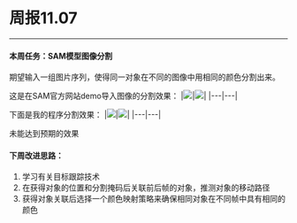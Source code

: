 # 周报11.07
---

#### 本周任务：SAM模型图像分割
期望输入一组图片序列，使得同一对象在不同的图像中用相同的颜色分割出来。


这是在SAM官方网站demo导入图像的分割效果：
|![](\image/8.png)|![](\image/1.png)|
|---|---|

下面是我的程序分割效果：
|![](\image/1.jpg)|![](\image/3.jpg)|
|---|---|

未能达到预期的效果

#### 下周改进思路：
1. 学习有关目标跟踪技术
2. 在获得对象的位置和分割掩码后关联前后帧的对象，推测对象的移动路径
3. 获得对象关联后选择一个颜色映射策略来确保相同对象在不同帧中具有相同的颜色

